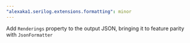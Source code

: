 ```yaml
---
"alexaka1.serilog.extensions.formatting": minor
---
```


Add `Renderings` property to the output JSON, bringing it to feature parity with `JsonFormatter`
